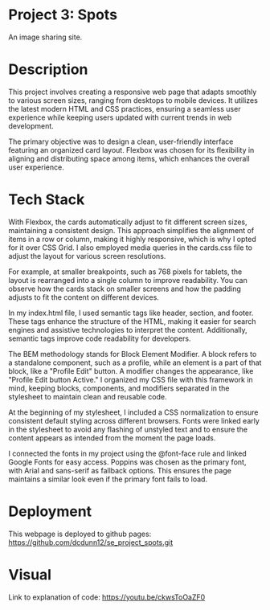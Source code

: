 # Project 3: Spots

An image sharing site.

# Description

This project involves creating a responsive web page that adapts smoothly to various screen sizes, ranging from desktops to mobile devices. It utilizes the latest modern HTML and CSS practices, ensuring a seamless user experience while keeping users updated with current trends in web development.

The primary objective was to design a clean, user-friendly interface featuring an organized card layout. Flexbox was chosen for its flexibility in aligning and distributing space among items, which enhances the overall user experience.

# Tech Stack

With Flexbox, the cards automatically adjust to fit different screen sizes, maintaining a consistent design. This approach simplifies the alignment of items in a row or column, making it highly responsive, which is why I opted for it over CSS Grid. I also employed media queries in the cards.css file to adjust the layout for various screen resolutions.

For example, at smaller breakpoints, such as 768 pixels for tablets, the layout is rearranged into a single column to improve readability. You can observe how the cards stack on smaller screens and how the padding adjusts to fit the content on different devices.

In my index.html file, I used semantic tags like header, section, and footer. These tags enhance the structure of the HTML, making it easier for search engines and assistive technologies to interpret the content. Additionally, semantic tags improve code readability for developers.

The BEM methodology stands for Block Element Modifier. A block refers to a standalone component, such as a profile, while an element is a part of that block, like a "Profile Edit" button. A modifier changes the appearance, like "Profile Edit button Active." I organized my CSS file with this framework in mind, keeping blocks, components, and modifiers separated in the stylesheet to maintain clean and reusable code.

At the beginning of my stylesheet, I included a CSS normalization to ensure consistent default styling across different browsers. Fonts were linked early in the stylesheet to avoid any flashing of unstyled text and to ensure the content appears as intended from the moment the page loads.

I connected the fonts in my project using the @font-face rule and linked Google Fonts for easy access. Poppins was chosen as the primary font, with Arial and sans-serif as fallback options. This ensures the page maintains a similar look even if the primary font fails to load.

# Deployment

This webpage is deployed to github pages:
https://github.com/dcdunn12/se_project_spots.git

# Visual

Link to explanation of code: https://youtu.be/ckwsToOaZF0
